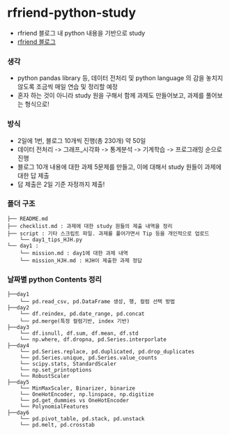 # rfriend-python-study
- rfriend 블로그 내 python 내용을 기반으로 study 
- [rfriend 블로그](https://rfriend.tistory.com/250?category=675917) 

### 생각
- python pandas library 등, 데이터 전처리 및 python language 의 감을 놓치지 않도록 조금씩 매일 연습 및 정리할 예정
- 혼자 하는 것이 아니라 study 원을 구해서 함께 과제도 만들어보고, 과제를 풀어보는 형식으로!

### 방식
- 2일에 1번, 블로그 10개씩 진행(총 230개) 약 50일
- 데이터 전처리 -> 그래프_시각화 -> 통계분석 -> 기계학습 -> 프로그래밍 순으로 진행
- 블로그 10개 내용에 대한 과제 5문제를 만들고, 이에 대해서 study 원들이 과제에 대한 답 제출
- 답 제출은 2일 기준 자정까지 제출!  

### 폴더 구조
```
├── README.md
├── checklist.md : 과제에 대한 study 원들의 제출 내역을 정리
├── script : 기타 스크립트 파일. 과제를 풀어가면서 Tip 등을 개인적으로 업로드
    └── day1_tips_HJH.py     
└── day1 :  
    └── mission.md : day1에 대한 과제 내역
    └── mission_HJH.md : HJH이 제출한 과제 정답
```

### 날짜별 python Contents 정리
```
├──day1
    └── pd.read_csv, pd.DataFrame 생성, 행, 컬럼 선택 방법
├──day2
    └── df.reindex, pd.date_range, pd.concat
    └── pd.merge(특정 컬럼기반, index 기반)
├──day3
    └── df.isnull, df.sum, df.mean, df.std
    └── np.where, df.dropna, pd.Series.interporlate
├──day4
    └── pd.Series.replace, pd.duplicated, pd.drop_duplicates
    └── pd.Series.unique, pd.Series.value_counts
    └── scipy.stats, StandardScaler
    └── np.set_printoptions
    └── RobustScaler
├──day5
    └── MinMaxScaler, Binarizer, binarize
    └── OneHotEncoder, np.linspace, np.digitize
    └── pd.get_dummies vs OneHotEncoder
    └── PolynomialFeatures
├──day6
    └── pd.pivot_table, pd.stack, pd.unstack
    └── pd.melt, pd.crosstab
``` 